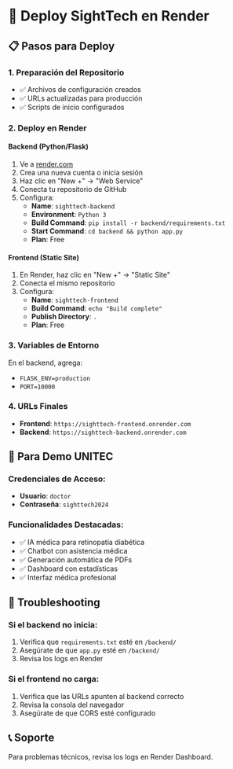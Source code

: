 # 🚀 Deploy SightTech en Render

## 📋 Pasos para Deploy

### 1. **Preparación del Repositorio**
- ✅ Archivos de configuración creados
- ✅ URLs actualizadas para producción
- ✅ Scripts de inicio configurados

### 2. **Deploy en Render**

#### **Backend (Python/Flask)**
1. Ve a [render.com](https://render.com)
2. Crea una nueva cuenta o inicia sesión
3. Haz clic en "New +" → "Web Service"
4. Conecta tu repositorio de GitHub
5. Configura:
   - **Name**: `sighttech-backend`
   - **Environment**: `Python 3`
   - **Build Command**: `pip install -r backend/requirements.txt`
   - **Start Command**: `cd backend && python app.py`
   - **Plan**: Free

#### **Frontend (Static Site)**
1. En Render, haz clic en "New +" → "Static Site"
2. Conecta el mismo repositorio
3. Configura:
   - **Name**: `sighttech-frontend`
   - **Build Command**: `echo "Build complete"`
   - **Publish Directory**: `.`
   - **Plan**: Free

### 3. **Variables de Entorno**
En el backend, agrega:
- `FLASK_ENV=production`
- `PORT=10000`

### 4. **URLs Finales**
- **Frontend**: `https://sighttech-frontend.onrender.com`
- **Backend**: `https://sighttech-backend.onrender.com`

## 🎯 Para Demo UNITEC

### **Credenciales de Acceso:**
- **Usuario**: `doctor`
- **Contraseña**: `sighttech2024`

### **Funcionalidades Destacadas:**
- ✅ IA médica para retinopatía diabética
- ✅ Chatbot con asistencia médica
- ✅ Generación automática de PDFs
- ✅ Dashboard con estadísticas
- ✅ Interfaz médica profesional

## 🔧 Troubleshooting

### **Si el backend no inicia:**
1. Verifica que `requirements.txt` esté en `/backend/`
2. Asegúrate de que `app.py` esté en `/backend/`
3. Revisa los logs en Render

### **Si el frontend no carga:**
1. Verifica que las URLs apunten al backend correcto
2. Revisa la consola del navegador
3. Asegúrate de que CORS esté configurado

## 📞 Soporte
Para problemas técnicos, revisa los logs en Render Dashboard. 